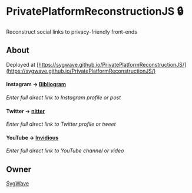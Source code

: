 # PrivatePlatformReconstructionJS 🔒

Reconstruct social links to privacy-friendly front-ends

## About

Deployed at [https://sygwave.github.io/PrivatePlatformReconstructionJS/](https://sygwave.github.io/PrivatePlatformReconstructionJS/)

#### Instagram -> [Bibliogram](https://github.com/cloudrac3r/bibliogram)

*Enter full direct link to Instagram profile or post*

#### Twitter -> [nitter](https://github.com/zedeus/nitter)

*Enter full direct link to Twitter profile or tweet*

#### YouTube -> [Invidious](https://github.com/iv-org/invidious)

*Enter full direct link to YouTube channel or video*

## Owner

[SygWave](https://sygwave.github.io)
